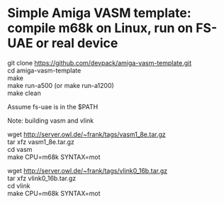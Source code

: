 # Simple Amiga VASM template: compile m68k on Linux, run on FS-UAE or real device

git clone https://github.com/devpack/amiga-vasm-template.git  
cd amiga-vasm-template  
make  
make run-a500 (or make run-a1200)  
make clean  

Assume fs-uae is in the $PATH


Note: building vasm and vlink

wget http://server.owl.de/~frank/tags/vasm1_8e.tar.gz  
tar xfz vasm1_8e.tar.gz  
cd vasm  
make CPU=m68k SYNTAX=mot  

wget http://server.owl.de/~frank/tags/vlink0_16b.tar.gz  
tar xfz vlink0_16b.tar.gz  
cd vlink  
make CPU=m68k SYNTAX=mot  





